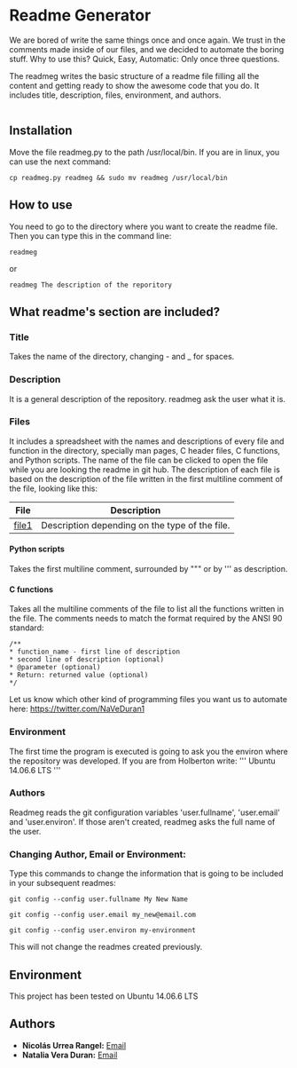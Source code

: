 # Readme Generator

We are bored of write the same things once and once again. We trust in the comments made inside of our files, and we decided to automate the boring stuff. 
Why to use this? Quick, Easy, Automatic: Only once three questions.

The readmeg writes the basic structure of a readme file filling all the content and getting ready to show the awesome code that you do. It includes title, description, files, environment, and authors. 

![]()

## Installation

Move the file readmeg.py to the path /usr/local/bin. If you are in linux, you can use the next command:
```
cp readmeg.py readmeg && sudo mv readmeg /usr/local/bin
```

## How to use
You need to go to the directory where you want to create the readme file. Then you can type this in the command line:
```
readmeg
```
or
```
readmeg The description of the reporitory
```

## What readme's section are included?

  ### Title
  Takes the name of the directory, changing - and _ for spaces. 

  ### Description
  It is a general description of the repository. readmeg ask the user what it is.

  ### Files
  It includes a spreadsheet with the names and descriptions of every file and function in the directory, specially man pages, C header files, C functions, and Python scripts.
  The name of the file can be clicked to open the file while you are looking the readme in git hub. 
  The description of each file is based on the description of the file written in the first multiline comment of the file, looking like this:

  |File|Description|
  |:-:|:-:|
  |[file1](./file)|Description depending on the type of the file.|

  #### Python scripts
  Takes the first multiline comment, surrounded by """ or by ''' as description.

  #### C functions
  Takes all the multiline comments of the file to list all the functions written in the file. The comments needs to match the format required by the ANSI 90 standard:
  ```
  /**
  * function_name - first line of description
  * second line of description (optional)
  * @parameter (optional)
  * Return: returned value (optional)
  */
  ```
  Let us know which other kind of programming files you want us to automate here: https://twitter.com/NaVeDuran1 

  ### Environment
  The first time the program is executed is going to ask you the environ where the repository was developed.
  If you are from Holberton write:
  '''
  Ubuntu 14.06.6 LTS
  '''

  ### Authors
  Readmeg reads the git configuration variables 'user.fullname', 'user.email' and 'user.environ'. If those aren't created, readmeg asks the full name of the user.

  ### Changing Author, Email or Environment:
  Type this commands to change the information that is going to be included in your subsequent readmes:
  ```
  git config --config user.fullname My New Name
  ```
  ```
  git config --config user.email my_new@email.com
  ```
  ```
  git config --config user.environ my-environment
  ```
  This will not change the readmes created previously.

## Environment
This project has been tested on Ubuntu 14.06.6 LTS

## Authors
* **Nicolás Urrea Rangel:** [Email](nico15935746@gmail.com)
* **Natalia Vera Duran:** [Email](naveduran@gmail.com)

